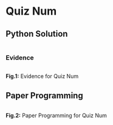# Quiz Num

## Python Solution 
```.py

```

### Evidence
![]()

**Fig.1:** Evidence for Quiz Num

## Paper Programming
![]()

**Fig.2:** Paper Programming for Quiz Num
